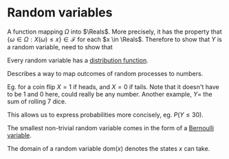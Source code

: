 # Random variables

A function mapping $\Omega$ into $\Reals$. More precisely, it has the property
that $\{\omega \in \Omega: X(\omega) \leq x\} \in \mathcal{F}$ for each $x \in
\Reals$. Therefore to show that $Y$ is a random variable, need to show that 

Every random variable has a [distribution function](202210071536).

Describes a way to map outcomes of random processes to numbers.

Eg. for a coin flip $X = 1$ if heads, and $X = 0$ if tails. Note that it doesn't
have to be 1 and 0 here, could really be any number. Another example, $Y =$ the
sum of rolling 7 dice.

This allows us to express probabilities more concisely, eg. $P(Y \leq 30)$.

The smallest non-trivial random variable comes in the form of a [Bernoulli variable](202210081010).

The domain of a random variable $\text{dom}(x)$ denotes the states $x$ can take.
